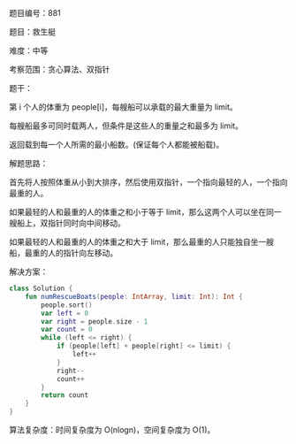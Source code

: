 题目编号：881

题目：救生艇

难度：中等

考察范围：贪心算法、双指针

题干：

第 i 个人的体重为 people[i]，每艘船可以承载的最大重量为 limit。

每艘船最多可同时载两人，但条件是这些人的重量之和最多为 limit。

返回载到每一个人所需的最小船数。(保证每个人都能被船载)。

解题思路：

首先将人按照体重从小到大排序，然后使用双指针，一个指向最轻的人，一个指向最重的人。

如果最轻的人和最重的人的体重之和小于等于 limit，那么这两个人可以坐在同一艘船上，双指针同时向中间移动。

如果最轻的人和最重的人的体重之和大于 limit，那么最重的人只能独自坐一艘船，最重的人的指针向左移动。

解决方案：

```kotlin
class Solution {
    fun numRescueBoats(people: IntArray, limit: Int): Int {
        people.sort()
        var left = 0
        var right = people.size - 1
        var count = 0
        while (left <= right) {
            if (people[left] + people[right] <= limit) {
                left++
            }
            right--
            count++
        }
        return count
    }
}
```

算法复杂度：时间复杂度为 O(nlogn)，空间复杂度为 O(1)。